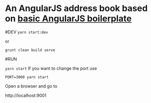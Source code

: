 # An AngularJS address book based on [basic AngularJS boilerplate](https://github.com/gruberb/angular-boilerplate) 



#DEV
`yarn start:dev`

or

`grunt clean build serve`


#RUN

`yarn start`
If you want to change the port use 

`PORT=3000 yarn start`


Open a browser and go to 

http://localhost:9001

